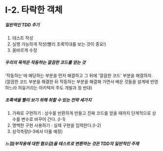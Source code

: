 I-2. 타락한 객체
======

##### 일반적인 TDD 주기
1. 테스트 작성
2. 실행 가능하게 작성(빨리 초록막대를 보는 것이 중요!)
3. 올바르게 수정


##### 우리의 목적은 작동하는 깔끔한 코드를 얻는 것
'작동하는'에 해당하는 부분을 먼저 해결하고 그 뒤에 '깔끔한 코드' 부분을 해결하자.
(깔끔한 코드 부분을 해결한 뒤 작동하는 부분을 해결해 가면서 배운 것들을 설계에 반영하느라 허둥거리는 아키텍처 주도 개발과 정 반대)

##### 초록색을 빨리 보기 위해 취할 수 있는 전략 세가지
1. 가짜로 구현하기 : 상수를 반환하게 만들고 진짜 코드를 얻을 때까지 단계적으로 상수를 변수로 바꾸어 간다. (I-1)
2. 명백한 구현 사용하기 : 실제 구현을 입력한다.(I-2)
3. 삼각측량(I-3에서 다룰 예정)

##### 느낌(부작용에 대한 혐오감)을 테스트로 변환하는 것은 TDD의 일반적인 주제
